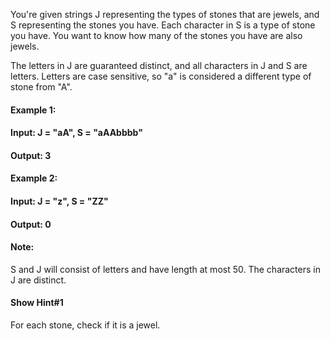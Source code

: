 You're given strings J representing the types of stones that are jewels, and S representing the stones you have.  Each character in S is a type of stone you have.  You want to know how many of the stones you have are also jewels.

The letters in J are guaranteed distinct, and all characters in J and S are letters. Letters are case sensitive, so "a" is considered a different type of stone from "A".

#### Example 1:

#### Input: J = "aA", S = "aAAbbbb"
#### Output: 3
#### Example 2:

#### Input: J = "z", S = "ZZ"
#### Output: 0
#### Note:

S and J will consist of letters and have length at most 50.
The characters in J are distinct.

#### Show Hint#1
For each stone, check if it is a jewel.
